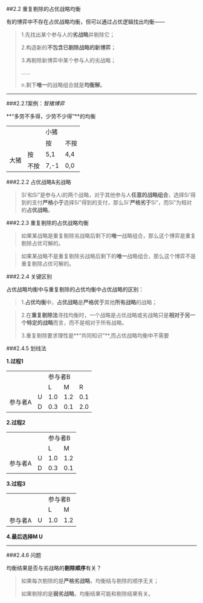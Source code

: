 ##2.2 重复剔除的占优战略均衡

有的博弈中不存在占优战略均衡，但可以通过占优逻辑找出均衡——

> 1.先找出某个参与人的**劣战略**并剔除它；
> 
> 2.构造新的**不包含已剔除战略的新博弈**；
> 
> 3.再剔除新博弈中某个参与人的劣战略；
> 
> ……
> 
> n.剩下**唯一**的战略组合就是**均衡解**。

***

###2.2.1案例：*智猪博弈*

**“多劳不多得，少劳不少得”**的均衡

<table>
	<tr>
		<td colspan="2" rowspan="2" ></td>
		<td colspan="2">小猪</td>
	</tr>
	<tr>
		<td>按</td>
		<td>不按</td>
	</tr>
	<tr>
		<td rowspan="2">大猪</td>
		<td>按</td>
		<td>5,1</td>
		<td>4,4</td>
	</tr>	
	<tr>
		<td>不按</td>
		<td>7,-1</td>
		<td>0,0</td>	
	</tr>
</table>

###2.2.2 占优战略&劣战略

>Si'和Si"是参与人i的两个战略，对于其他参与人**任意的战略组合**，选择Si'得到的支付**严格小于**选择Si"得到的支付，那么Si'**严格劣于**Si"，而Si"为相对的**占优战略**。

###2.2.3 重复剔除的占优战略均衡

>如果某战略是重复剔除劣战略后剩下的**唯一**战略组合，那么这个博弈是重复剔除占优可解的。

>如果某战略不是重复剔除劣战略后剩下的**唯一**战略组合，那么这个博弈不是重复剔除占优可解的。


###2.2.4 关键区别

占优战略均衡中与重复剔除的占优均衡中占优战略的区别：

 >1.**占优均衡**中，**占优战略**是**严格优于**其他**所有战略**的战略；
 
 >2.在**重复剔除法**寻找均衡时，一个战略是占优战略或劣战略只是**相对于另一个特定的战略**而言，而不是相对于所有战略。
 >
 >3.重复剔除要求理性是**“共同知识”**,而占优战略均衡中不需要
 
 ###2.4.5 划线法

**1.过程1**

<table>
	<tr>
		<td colspan="2" rowspan="2" ></td>
		<td colspan="3">参与者B</td>
	</tr>
	<tr>
		<td>L</td>
		<td>M</td>
		<td>R</td>
	</tr>
	<tr>
		<td rowspan="2">参与者A</td>
		<td>U</td>
		<td>1.0</td>
		<td>1.2</td>
		<td>0.1</td>
	</tr>
	<tr>
		<td>D</td>
		<td>0.3</td>
		<td>0.1</td>
		<td>2.0</td>		
	</tr>
</table>

**2.过程2**

<table>
	<tr>
		<td colspan="2" rowspan="2" ></td>
		<td colspan="2">参与者B</td>
	</tr>
	<tr>
		<td>L</td>
		<td>M</td>
	</tr>
	<tr>
		<td rowspan="2">参与者A</td>
		<td>U</td>
		<td>1.0</td>
		<td>1.2</td>
	</tr>
	<tr>
		<td>D</td>
		<td>0.3</td>
		<td>0.1</td>		
	</tr>
</table>

**3.过程3**

<table>
	<tr>
		<td colspan="2" rowspan="2" ></td>
		<td colspan="2">参与者B</td>
	</tr>
	<tr>
		<td>L</td>
		<td>M</td>
	</tr>
	<tr>
		<td rowspan="2">参与者A</td>
		<td>U</td>
		<td>1.0</td>
		<td>1.2</td>
	</tr>
</table>


**4.最后选择M U**

---

###2.4.6 问题

均衡结果是否与劣战略的**剔除顺序**有关？

>如果每次剔除的是**严格劣战略**，均衡结与剔除的顺序无关；
>
>如果剔除的是**弱劣战略**，均衡结果可能和剔除结果有关。

